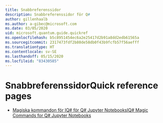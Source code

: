 ```yaml
---
title: Snabbreferenssidor
description: Snabbreferenssidor för Q#
author: gillenhaalb
ms.author: a-gibec@microsoft.com
ms.date: 03/05/2020
uid: microsoft.quantum.guide.quickref
ms.openlocfilehash: b5c8951454ec6a2e25417d2b91a8dd2edb61565a
ms.sourcegitcommit: 2317473fdf2b80de58db0f43b9fcfb57f56aefff
ms.translationtype: HT
ms.contentlocale: sv-SE
ms.lasthandoff: 05/15/2020
ms.locfileid: "83430585"
---
```

# <a name="quick-reference-pages"></a><span data-ttu-id="1b400-103">Snabbreferenssidor</span><span class="sxs-lookup"><span data-stu-id="1b400-103">Quick reference pages</span></span>

* [<span data-ttu-id="1b400-104">Magiska kommandon för IQ# för Q# Jupyter Notebooks</span><span class="sxs-lookup"><span data-stu-id="1b400-104">IQ# Magic Commands for Q# Jupyter Notebooks</span></span>](xref:microsoft.quantum.guide.quickref.iqsharp)
